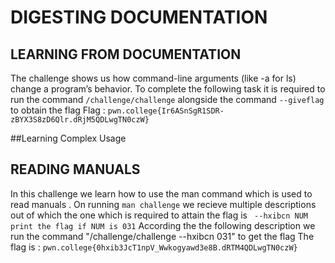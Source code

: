 # DIGESTING DOCUMENTATION 

## LEARNING FROM DOCUMENTATION 

The challenge shows us how command-line arguments (like -a for ls) change a program’s behavior.
To complete the following task it is required to run the command `/challenge/challenge` alongside the command `--giveflag` to obtain the flag 
Flag : `pwn.college{Ir6ASnSgR1SDR-zBYX3S8zD6Qlr.dRjM5QDLwgTN0czW}`

##Learning Complex Usage 


## READING MANUALS

In this challenge we learn how to use the man command which is used to read manuals . On running `man challenge` we recieve multiple descriptions out of which the one which is required 
to attain the flag is 
` --hxibcn NUM
print the flag if NUM is 031`
According the the following description we run the command "/challenge/challenge --hxibcn 031" to get the flag 
The flag is :  `pwn.college{0hxib3JcT1npV_Wwkogyawd3e8B.dRTM4QDLwgTN0czW}`
